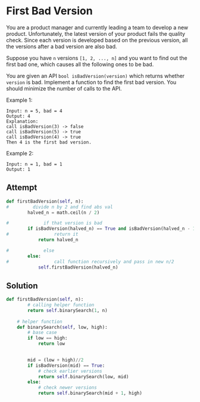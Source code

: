 # First Bad Version
You are a product manager and currently leading a team to develop a new product. Unfortunately, the latest version of your product fails the quality check. Since each version is developed based on the previous version, all the versions after a bad version are also bad.

Suppose you have `n` versions `[1, 2, ..., n]` and you want to find out the first bad one, which causes all the following ones to be bad.

You are given an API `bool isBadVersion(version)` which returns whether `version` is bad. Implement a function to find the first bad version. You should minimize the number of calls to the API.

Example 1:
```
Input: n = 5, bad = 4
Output: 4
Explanation:
call isBadVersion(3) -> false
call isBadVersion(5) -> true
call isBadVersion(4) -> true
Then 4 is the first bad version.
```

Example 2:
```
Input: n = 1, bad = 1
Output: 1
```

## Attempt
```py
def firstBadVersion(self, n):
#         divide n by 2 and find abs val
        halved_n = math.ceil(n / 2)

#             if that version is bad
        if isBadVersion(halved_n) == True and isBadVersion(halved_n - 1) == False:
#                 return it
            return halved_n

#             else
        else:
#                 call function recursively and pass in new n/2
            self.firstBadVersion(halved_n)
```

## Solution
```py
def firstBadVersion(self, n):
        # calling helper function
        return self.binarySearch(1, n)
    
    # helper function
    def binarySearch(self, low, high):
        # base case
        if low == high:
            return low

        
        mid = (low + high)//2
        if isBadVersion(mid) == True:
            # check earlier versions
            return self.binarySearch(low, mid)
        else:
            # check newer versions
            return self.binarySearch(mid + 1, high)
```
